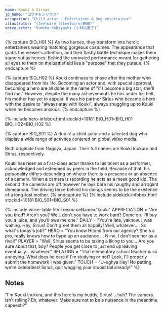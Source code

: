 ```yaml
---
name: Kouki & Sirius
jp_name: "コウキ＆シリウス"
occupation: "Child actor - Entertainer & Dog entertainer"
illustrator: "steelwire (steelwire/鉄線)"
voice_actor: "Yumiko Kobayashi (小林由美子)"
---
```


{% capture BIO_H01 %}
As two heroes, they transform into heroic entertainers wearing matching gorgeous costumes. The appearance that grabs the viewer's attention, and their flashy battle technique makes them stand out as heroes. Behind the unrivaled performance meant for gathering all eyes to them on the battlefield lies a "purpose" that they pursue.
{% endcapture %}

{% capture BIO_H02 %}
Kouki continues to chase after the mother who disappeared from his life. Becoming an actor and, with special approval, becoming a hero are all done in the name of "if I become a big star, she'll find me." However,  despite the many achievements he has under his belt, his mother has yet to appear. It was his partner Sirius who became a hero with the desire to "always stay with Kouki", always snuggling up to Kouki when he becomes anxious.
{% endcapture %}

{% include hero-infobox.html stockId=10181 BIO_H01=BIO_H01 BIO_H02=BIO_H02 %}

{% capture BIO_S01 %}
A duo of a child actor and a talented dog who display a wide range of activites centered on global video media. 

Both originate from Nagoya, Japan. Their full names are Kouki Inukura and Sirius, respectively. 

Kouki has risen as a first-class actor thanks to his talent as a performer, acknowledged and esteemed by peers in the field. Because of that, his personality differs depending on wheter there is a presence or an absence of a camera. When a camera is recording he acts as a meek good kid. The second the cameras are off however he lays bare his haugthy and arrogant demeanour. The driving force behind his doings seems to be the existence of a long-lost mother.
{% endcapture %}
{% include sidekick-infobox.html stockId=10181 BIO_S01=BIO_S01 %}

{% include voice-table.html resourceName="kouki"
APPRECIATION = "Are you tired?  Aren't you? Well, don't you have to work hard?  Come on.  I'll buy you a juice, and you'll owe me one."
DAILY = "You're late, yaknow. I was waiting. Hey, Sirius!  Don't greet them all happily!  Well, whatever….  So what's today's job?"
HERO = "You know Hitomi from our agency?  She's a pro, really knows how to hype up an audience ... N-no, I don't see her as a rival!"
PLAYER = "Well, Sirius seems to be taking a liking to you...  Are you sure about that, boy?  People you get close to just end up leaving eventually... whatever."
RELATION = "That elementary school teacher is so annoying. What does he care if I'm studying or not? Look, I'll properly submit the homework I was given."
TOUCH = "U-ughya Hey!  No petting, we're celebrities!  Sirius, quit wagging your stupid tail already!"
%}

## Notes

"I'm Kouki Inukura, and this here is my buddy, Sirius! …huh? The camera isn't rolling? Eh, whatever. Make sure not to be a nuisance in the meantime, capeesh?"
